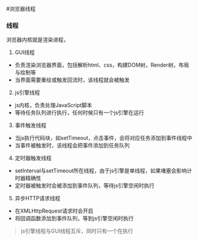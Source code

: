 #浏览器线程


### 线程
浏览器内核就是渲染进程，
1. GUI线程
 - 负责渲染浏览器界面，包括解析html、css，构建DOM树，Render树，布局与绘制等
 - 当界面需要重绘或触发回流时，该线程就会被触发
2. js引擎线程
 - js内核，负责处理JavaScript脚本
 - 等待任务队列进行执行，任何时候只有一个js引擎在运行
3. 事件触发线程
 - 当js执行代码块，如setTimeout，点击事件，会将对应任务添加到事件线程中
 - 当事件被触发时，该线程会把事件添加到任务队列
4. 定时器触发线程
 - setInterval与setTimeout所在线程，由于js引擎是单线程，如果堵塞会影响计时器精确性
 - 定时器被触发时会被添加到事件队列，等待js引擎空闲时执行
5. 异步HTTP请求线程
 - 在XMLHttpRequest请求时会开启
 - 将回调函数添加到事件队列，等到js引擎空闲时执行

> js引擎线程与GUI线程互斥，同时只有一个在执行


